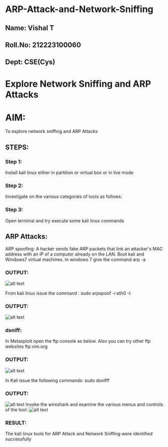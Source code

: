# ARP-Attack-and-Network-Sniffing
## Name: Vishal T
## Roll.No: 212223100060
## Dept: CSE(Cys)
# Explore Network Sniffing and ARP Attacks

# AIM:

To explore network sniffing and ARP Attacks

## STEPS:

### Step 1:

Install kali linux either in partition or virtual box or in live mode

### Step 2:

Investigate on the various categories of tools as follows:


### Step 3:
Open terminal and try execute some kali linux commands

## ARP Attacks:  
ARP spoofing: A hacker sends fake ARP packets that link an attacker's MAC address with an IP of a computer already on the LAN. 
Boot kali and Windows7 virtual machines.
In windows 7 give the command arp -a
### OUTPUT:
![alt text](image/1.png)

From kali linux issue the command :
sudo arpspoof -i eth0 -t <target system> <gateway>


### OUTPUT:
![alt text](image/2.png)
###  dsniff:

In Metasploit open the ftp console as below. Also you can try other ftp websites ftp.vim.org
### OUTPUT:
![alt text](image/3.png)


In Kali issue the following commands:
sudo dsnifff
### OUTPUT:

![alt text](image/4.png)
Invoke the wireshark and examine the various menus  and controls of the tool:
![alt text](image/5.png)
### RESULT:
The kali linux tools for ARP Attack and Network Sniffing were identified successfully
